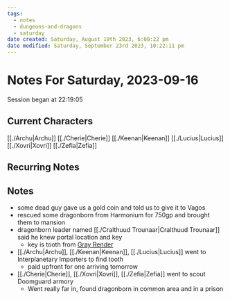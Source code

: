 ```yaml
---
tags:
  - notes
  - dungeons-and-dragons
  - saturday
date created: Saturday, August 19th 2023, 6:00:22 pm
date modified: Saturday, September 23rd 2023, 10:22:11 pm
---
```


# Notes For Saturday, 2023-09-16
Session began at 22:19:05
## Current Characters
[[./Archu|Archu]]
[[./Cherie|Cherie]]
[[./Keenan|Keenan]]
[[./Lucius|Lucius]]
[[./Xovri|Xovri]]
[[./Zefia|Zefia]]
## Recurring Notes
## Notes
- some dead guy gave us a gold coin and told us to give it to Vagos
- rescued some dragonborn from Harmonium for 750gp and brought them to mansion
- dragonborn leader named [[./Cralthuud Trounaar|Cralthuud Trounaar]] said he knew portal location and key
	- key is tooth from [Gray Render](https://5e.tools/bestiary.html#gray%20render_mpmm)
- [[./Archu|Archu]], [[./Keenan|Keenan]], [[./Lucius|Lucius]] went to Interplanetary Importers to find tooth
	- paid upfront for one arriving tomorrow
- [[./Cherie|Cherie]], [[./Xovri|Xovri]], [[./Zefia|Zefia]] went to scout Doomguard armory
	- Went really far in, found dragonborn in common area and in a prison